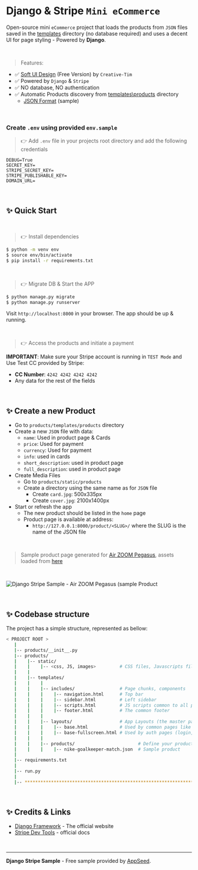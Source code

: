 # Django & Stripe `Mini eCommerce`

Open-source mini `eCommerce` project that loads the products from `JSON` files saved in the [templates](https://github.com/app-generator/sample-django-stripe/tree/main/products/templates/products) directory (no database required) and uses a decent UI for page styling - Powered by **Django**.

<br />

> Features:

- ✅ [Soft UI Design](https://www.creative-tim.com/product/soft-ui-design-system?AFFILIATE=128200) (Free Version) by `Creative-Tim`
- ✅ Powered by `Django` & `Stripe`
- ✅ NO database, NO authentication
- ✅ Automatic Products discovery from [templates\products](./products/templates/products) directory 
  - [JSON Format](./products/templates/products/product-air-zoom-pegasus.json) (sample) 

<br />

### Create `.env` using provided `env.sample`

> 👉 Add `.env` file in your projects root directory and add the following credentials

```
DEBUG=True
SECRET_KEY=
STRIPE_SECRET_KEY=
STRIPE_PUBLISHABLE_KEY=
DOMAIN_URL=
```

<br />

## ✨ Quick Start

<br />

> 👉 Install dependencies

```bash
$ python -m venv env
$ source env/bin/activate
$ pip install -r requirements.txt
```

<br /> 

> 👉 Migrate DB & Start the APP

```bash
$ python manage.py migrate
$ python manage.py runserver
```

Visit `http://localhost:8000` in your browser. The app should be up & running.

<br />

> 👉 Access the products and initiate a payment

**IMPORTANT**: Make sure your Stripe account is running in `TEST Mode` and Use Test CC provided by Stripe:

- **CC Number**: `4242 4242 4242 4242`
- Any data for the rest of the fields  

<br />

## ✨ Create a new Product

- Go to `products/templates/products` directory
- Create a new `JSON` file with data:
  - `name`: Used in product page & Cards
  - `price`: Used for payment
  - `currency`: Used for payment
  - `info`: used in cards 
  - `short_description`: used in product page
  - `full_description`: used in product page
- Create Media Files
  - Go to `products/static/products` 
  - Create a directory using the same name as for `JSON` file
    - Create `card.jpg`: 500x335px
    - Create `cover.jpg`: 2100x1400px
- Start or refresh the app
  - The new product should be listed in the `home` page
  - Product page is available at address:
    - `http://127.0.0.1:8000/product/<SLUG>/` where the SLUG is the name of the JSON file 
  
<br />


> Sample product page generated for [Air ZOOM Pegasus](./products/templates/products/product-air-zoom-pegasus.json), assets loaded from [here](./products/static/products/product-air-zoom-pegasus)

<br />

![Django Stripe Sample - Air ZOOM Pegasus (sample Product](https://user-images.githubusercontent.com/51070104/152586940-2f3b31fb-f067-487a-98ca-26d9e1936514.png)

<br />

## ✨ Codebase structure

The project has a simple structure, represented as bellow:

```bash
< PROJECT ROOT >
   |
   |-- products/__init__.py
   |-- products/
   |    |-- static/
   |    |    |-- <css, JS, images>         # CSS files, Javascripts files
   |    |
   |    |-- templates/
   |    |    |
   |    |    |-- includes/                 # Page chunks, components
   |    |    |    |-- navigation.html      # Top bar
   |    |    |    |-- sidebar.html         # Left sidebar
   |    |    |    |-- scripts.html         # JS scripts common to all pages
   |    |    |    |-- footer.html          # The common footer
   |    |    |
   |    |    |-- layouts/                  # App Layouts (the master pages)
   |    |    |    |-- base.html            # Used by common pages like index, UI
   |    |    |    |-- base-fullscreen.html # Used by auth pages (login, register)
   |    |    |
   |    |    |-- products/                        # Define your products here
   |    |    |    |-- nike-goalkeeper-match.json  # Sample product
   |
   |-- requirements.txt
   |
   |-- run.py
   |
   |-- ************************************************************************
```

<br />

## ✨ Credits & Links

- [Django Framework](https://www.djangoproject.com/) - The official website
- [Stripe Dev Tools](https://stripe.com/docs/development) - official docs

<br />

---
**Django Stripe Sample** - Free sample provided by [AppSeed](https://appseed.us).
